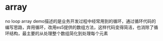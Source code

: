 # array
no loop array
demo描述的是业务开发过程中经常用到的循环，通过循环代码的编写思路，弃用循环，改用es5提供的数组方法，这样代码变得简洁，也消除了循环结构，最主要的从处理整个数组简化到处理每个元素
